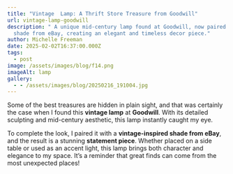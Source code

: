 ```yaml
---
title: "Vintage  Lamp: A Thrift Store Treasure from Goodwill"
url: vintage-lamp-goodwill
description: " A unique mid-century lamp found at Goodwill, now paired with a
  shade from eBay, creating an elegant and timeless decor piece."
author: Michelle Freeman
date: 2025-02-02T16:37:00.000Z
tags:
  - post
image: /assets/images/blog/f14.png
imageAlt: lamp
gallery:
  - - /assets/images/blog/20250216_191004.jpg
---
```

Some of the best treasures are hidden in plain sight, and that was certainly the case when I found this **vintage lamp** at **Goodwill**. With its detailed sculpting and mid-century aesthetic, this lamp instantly caught my eye.

To complete the look, I paired it with a **vintage-inspired shade from eBay**, and the result is a stunning **statement piece**. Whether placed on a side table or used as an accent light, this lamp brings both character and elegance to my space. It’s a reminder that great finds can come from the most unexpected places!
